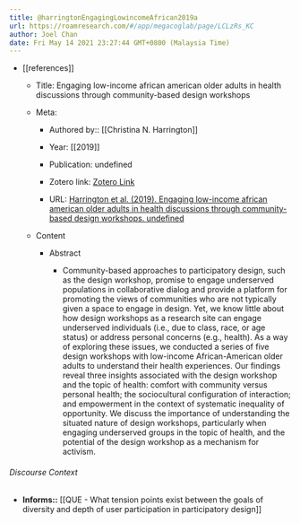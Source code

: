 ```yaml
---
title: @harringtonEngagingLowincomeAfrican2019a
url: https://roamresearch.com/#/app/megacoglab/page/LCLzRs_KC
author: Joel Chan
date: Fri May 14 2021 23:27:44 GMT+0800 (Malaysia Time)
---
```


- [[references]]

    - Title: Engaging low-income african american older adults in health discussions through community-based design workshops

    - Meta:

        - Authored by:: [[Christina N. Harrington]]

        - Year: [[2019]]

        - Publication: undefined

        - Zotero link: [Zotero Link](zotero://select/items/7_DHXCF6ER)

        - URL: [Harrington et al. (2019). Engaging low-income african american older adults in health discussions through community-based design workshops. undefined](https://doi.org/10.1145/3290605.3300823)

    - Content

        - Abstract

            - Community-based approaches to participatory design, such as the design workshop, promise to engage underserved populations in collaborative dialog and provide a platform for promoting the views of communities who are not typically given a space to engage in design. Yet, we know little about how design workshops as a research site can engage underserved individuals (i.e., due to class, race, or age status) or address personal concerns (e.g., health). As a way of exploring these issues, we conducted a series of five design workshops with low-income African-American older adults to understand their health experiences. Our findings reveal three insights associated with the design workshop and the topic of health: comfort with community versus personal health; the sociocultural configuration of interaction; and empowerment in the context of systematic inequality of opportunity. We discuss the importance of understanding the situated nature of design workshops, particularly when engaging underserved groups in the topic of health, and the potential of the design workshop as a mechanism for activism.

###### Discourse Context

- **Informs::** [[QUE - What tension points exist between the goals of diversity and depth of user participation in participatory design]]
